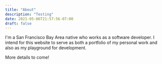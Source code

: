 ```yaml
---
title: "About"
description: "Testing"
date: 2021-05-06T21:57:56-07:00
draft: false
---
```

I'm a San Francisco Bay Area native who works as a software developer. I intend for this website to serve as both a portfolio of my personal work and also as my playground for development.

More details to come!
